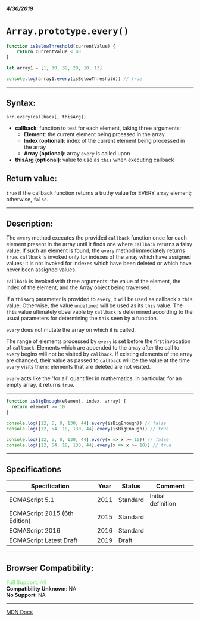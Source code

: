 ##### 4/30/2019
# `Array.prototype.every()`

```js
function isBelowThreshold(currentValue) {
    return currentValue < 40
}

let array1 = [1, 30, 39, 29, 10, 13]

console.log(array1.every(isBelowThreshold)) // true
```

---

## Syntax:
`arr.every(callback[, thisArg])`

* **callback**: function to test for each element, taking three arguments:
  * **Element**: the current element being prcessed in the array
  * **Index (optional)**: index of the current element being processed in the array
  * **Array (optional)**: array `every` is called upon
* **thisArg (optional)**: value to use as `this` when executing callback

## Return value:
`true` if the callback function returns a truthy value for EVERY array element; otherwise, `false`.

---

## Description:
The `every` method executes the provided `callback` function once for each element present in the array until it finds one where `callback` returns a falsy value.  If such an element is found, the `every` method immediately returns `true`.  `callback` is invoked only for indexes of the array which have assigned values; it is not invoked for indexes which have been deleted or which have never been assigned values.

`callback` is invoked with three arguments: the value of the element, the index of the element, and the Array object being traversed.

If a `thisArg` parameter is provided to `every`, it will be used as callback's `this` value.  Otherwise, the value `undefined` will be used as its `this` value.  The `this` value ultimately observable by `callback` is determined according to the usual parameters for determining the `this` seen by a function.

`every` does not mutate the array on which it is called.

The range of elements processed by `every` is set before the first invocation of `callback`.  Elements which are appended to the array after the call to `every` begins will not be visited by `callback`.  If existing elements of the array are changed, their value as passed to `callback` will be the value at the time `every` visits them; elements that are deleted are not visited.

`every` acts like the 'for all' quantifier in mathematics.  In particular, for an empty array, it returns `true`.

---

```js
function isBigEnough(element, index, array) {
  return element >= 10
}

console.log([12, 5, 8, 130, 44].every(isBigEnough)) // false
console.log([12, 54, 18, 130, 44].every(isBigEnough)) // true

console.log([12, 5, 8, 130, 44].every(x => x >= 10)) // false
console.log([12, 54, 18, 130, 44].every(x => x >= 10)) // true
```

---

## Specifications
| Specification | Year | Status | Comment |
|---|---|---|---|
| ECMAScript 5.1 | 2011 | Standard | Initial definition |
| ECMAScript 2015 (6th Edition) | 2015 | Standard |  |
| ECMAScript 2016 | 2016 | Standard |  |
| ECMAScript Latest Draft | 2019 | Draft |  |

---

## Browser Compatibility:
<span style="color: lightgreen">**Full Support**: All</span>  
**Compatibility Unknown**: NA  
**No Support**: NA

---

[MDN Docs](https://developer.mozilla.org/en-US/docs/Web/JavaScript/Reference/Global_Objects/Array/every)